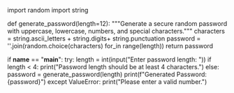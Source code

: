 import random
import string

def generate_password(length=12):
  """Generate a secure random password with uppercase, lowercase, numbers, and special characters."""
  characters = string.ascii_letters + string.digits+ string.punctuation
  password = ''.join(random.choice(characters) for_in range(length))
  return password 

if __name__ == "__main__":
  try:
     length = int(input("Enter password length: "))
     if length < 4:
             print("Password length should be at least 4 characters.")
     else:
             password = generate_password(length)
             print(f"Generated Password: {password}")
  except ValueError:
        print("Please enter a valid number.")
